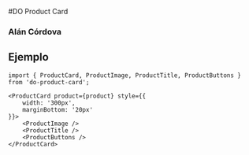 #DO Product Card

### Alán Córdova

## Ejemplo

```
import { ProductCard, ProductImage, ProductTitle, ProductButtons } from 'do-product-card';
```
```
<ProductCard product={product} style={{
	width: '300px',
	marginBottom: '20px'
}}>
	<ProductImage />
	<ProductTitle />
	<ProductButtons />
</ProductCard>
```
